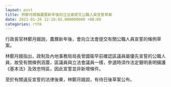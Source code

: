 ```yaml
---
layout: post
title: 林鄭月娥稱農曆新年後向立法會提交公職人員宣誓草案
date: 2021-01-26 12:10:02.000000000 +08:00
categories: rthk
---
```


行政長官林鄭月娥說，農曆新年後，會向立法會提交有關公職人員宣誓的條例草案。

林鄭月娥指出，政制及內地事務局局長曾國衞早前確認區議員屬優先宣誓的公職人員，故受有關條例涵蓋，區議員與立法會議員一樣，參選時須作法定聲明表明擁護《基本法》及效忠特區，因此宣誓並非新增條件。

至於有關違反宣誓的法律後果，林鄭月娥說，有待日後草案公布。
